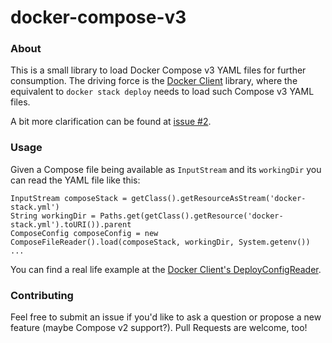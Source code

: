 # docker-compose-v3

### About

This is a small library to load Docker Compose v3 YAML files for further consumption. The driving force is the [Docker Client](https://github.com/gesellix/docker-client) library, where the equivalent to `docker stack deploy` needs to load such Compose v3 YAML files.

A bit more clarification can be found at [issue #2](https://github.com/docker-client/docker-compose-v3/issues/2).

### Usage

Given a Compose file being available as `InputStream` and its `workingDir` you can read the YAML file like this:

    InputStream composeStack = getClass().getResourceAsStream('docker-stack.yml')
    String workingDir = Paths.get(getClass().getResource('docker-stack.yml').toURI()).parent
    ComposeConfig composeConfig = new ComposeFileReader().load(composeStack, workingDir, System.getenv())
    ...

You can find a real life example at the [Docker Client's DeployConfigReader](https://github.com/gesellix/docker-client/blob/0ee342ef0d766c44909f83cb6fba720ed627fcc5/client/src/main/groovy/de/gesellix/docker/client/stack/DeployConfigReader.groovy#L55).

### Contributing

Feel free to submit an issue if you'd like to ask a question or propose a new feature (maybe Compose v2 support?). Pull Requests are welcome, too!
